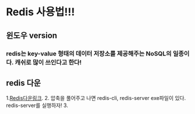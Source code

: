 Redis 사용법!!!
=======================
윈도우 version
-----------------------
### redis는 key-value 형태의 데이터 저장소를 제공해주는 NoSQL의 일종이다. 캐쉬로 많이 쓰인다고 한다!

## redis 다운
1.[Redis다운링크](https://github.com/microsoftarchive/redis/releases/tag/win-3.0.504).
2. 압축을 풀어주고 나면 redis-cli, redis-server exe파일이 있다. redis-server를 실행하자!
3. 
